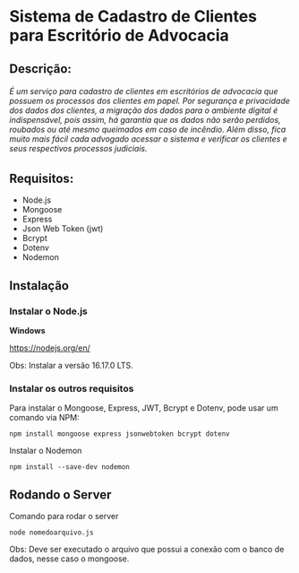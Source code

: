 # **Sistema de Cadastro de Clientes para Escritório de Advocacia**

## Descrição:

  ###### É um serviço para cadastro de clientes em escritórios de advocacia que possuem os processos dos clientes em papel. Por segurança e privacidade dos dados dos clientes, a migração dos dados para o ambiente digital é indispensável, pois assim, há garantia que os dados não serão perdidos, roubados ou até mesmo queimados em caso de incêndio. Além disso, fica muito mais fácil cada advogado acessar o sistema e verificar os clientes e seus respectivos processos judiciais.
  
## Requisitos:

- Node.js
- Mongoose
- Express
- Json Web Token (jwt)
- Bcrypt
- Dotenv
- Nodemon

## Instalação

### Instalar o Node.js

  **Windows**
  
   https://nodejs.org/en/
   
   Obs: Instalar a versão 16.17.0 LTS.
   
### Instalar os outros requisitos

Para instalar o Mongoose, Express, JWT, Bcrypt e Dotenv, pode usar um comando via NPM:
```
npm install mongoose express jsonwebtoken bcrypt dotenv
```

Instalar o Nodemon
```
npm install --save-dev nodemon
```

## Rodando o Server

Comando para rodar o server
```
node nomedoarquivo.js
```
Obs: Deve ser executado o arquivo que possui a conexão com o banco de dados, nesse caso o mongoose.

 
 
